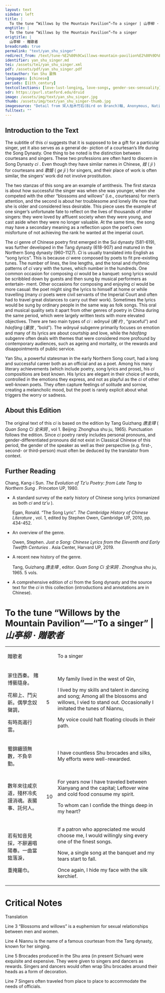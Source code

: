 ```yaml
---
layout: text
sidebar: left
title: |
  To the tune “Willows by the Mountain Pavilion”—To a singer | 山亭柳 · 贈歌者
engtitle: |
  To the tune “Willows by the Mountain Pavilion”—To a singer
origtitle: |
  山亭柳 · 贈歌者
breadcrumb: true
permalink: "text/yan_shu_singer"
redirect_from: /text/tune-%E2%80%9Cwillows-mountain-pavilion%E2%80%9D%E2%80%94-singer
identifier: yan_shu_singer.md
tei: /assets/tei/yan_shu_singer.xml
pdf: /assets/pdf/yan_shu_singer.pdf
textauthor: Yan Shu 晏殊
languages: [chinese]
periods: [11th_century]
textcollections: [love-lust-longing, love-songs, gender-sex-sensuality]
sdr: https://purl.stanford.edu/druid 
image: /assets/img/text/yan_shu_singer.jpg
thumb: /assets/img/text/yan_shu_singer-thumb.jpg
imagesource: "Detail from 宋人枯木竹石(Bird on Branch)軸, Anonymous, National Palace Museum, Accesion Number: K2A000155N000000000PAA [Public Domain]"
fulltext: ""
---
```




<h2>Introduction to the Text</h2>
<p>The subtitle of this <i> ci </i> suggests that it is supposed to be a gift for a particular singer, yet it also serves as a general de- piction of a courtesan’s life during the Song Dynasty. One thing to be noted is the distinction between courtesans and singers. These two professions are often hard to discern in Song Dynasty <i> ci</i> . Even though they have similar names in Chinese, <em>妓</em> (<i> ji</i> ) for courtesans and <em>歌姬</em> (<i> ge ji</i> ) for singers, and their place of work is often similar, the singers’ work did not involve prostitution.</p>

<p>The two stanzas of this song are an example of antithesis. The first stanza is about how successful the singer was when she was younger, when she competed with the other “blossoms and willows” (i.e., courtesans) for men’s attention, and the second is about her troublesome and lonely life now that she is older and considered less desirable. This piece uses the example of one singer’s unfortunate fate to reflect on the lives of thousands of other singers: they were loved by affluent society when they were young, and cast aside when they were no longer valuable. At the same time, the song may have a secondary meaning as a reflection upon the poet’s own misfortune of not achieving the rank he wanted at the imperial court.</p>

<p>The <i> ci </i> genre of Chinese poetry first emerged in the Sui dynasty (581-619), was further developed in the Tang dynasty (618-907) and matured in the Northern Song dynasty (960-1127). <i> Ci </i> is usually translated into English as “song lyrics”. This is because <i> ci </i> were composed by poets to fit pre-existing tunes. The number of lines, the line lengths, and the tonal and rhythmic patterns of <i> ci </i> vary with the tunes, which number in the hundreds. One common occasion for composing <i> ci </i> would be a banquet: song lyrics would be scribbled down by guests and then sung by musical performers as entertain- ment. Other occasions for composing and enjoying <i> ci </i> would be more casual: the poet might sing the lyrics to himself at home or while travelling (many <i> ci </i> poets were civil servants of the Imperial Court and often had to travel great distances to carry out their work). Sometimes the lyrics would be sung by ordinary people in the same way as folk songs. This oral and musical quality sets it apart from other genres of poetry in China during the same period, which were largely written texts with more elevated objectives. There are two main types of <i> ci</i> : <i> wǎnyuē </i> (<em>婉 约</em> , “graceful”) and <i> háofàng </i> (<em>豪放</em> , “bold”). The <i> wǎnyuē </i> subgenre primarily focuses on emotion and many of its lyrics are about courtship and love, while the <i> háofàng </i> subgenre often deals with themes that were considered more profound by contemporary audiences, such as ageing and mortality, or the rewards and disappointments of public service.</p>

<p>Yan Shu, a powerful statesman in the early Northern Song court, had a long and successful career both as an official and as a poet. Among his many literary achievements (which include poetry, song lyrics and prose), his <i> ci </i> compositions are best known. His lyrics are elegant in their choice of words, controlled in the emotions they express, and not as playful as the <i> ci </i> of other well-known poets. They often capture feelings of solitude and sorrow, creating a melancholic mood, but the poet is rarely explicit about what triggers the worry or sadness.</p>
<h2>About this Edition</h2>
<p>The original text of this <i> ci </i> is based on the edition by Tang Guizhang <em>唐圭璋</em> (<i> Quan Song Ci </i> <em>全宋詞</em> , vol 1. Beijing: Zhonghua shu ju, 1965). Punctuation follows the edition. Since <i> ci </i> poetry rarely includes personal pronouns, and gender-differentiated pronouns did not exist in Classical Chinese of this period, the gender of the speaker as well as their perspective (e.g. first-, second- or third-person) must often be deduced by the translator from context.</p>

<h2>Further Reading</h2>
<p>Chang, Kang-i Sun. <i> The Evolution of Tz’u Poetry: from Late Tang to Northern Sung</i> . Princeton UP, 1980.</p>
<ul id="l1">
<li data-list-text="•">
<p>A standard survey of the early history of Chinese song lyrics (romanized as both <em>ci</em> and <em>tz’u</em> ).</p>
<p>Egan, Ronald. “The Song Lyric”. <i> The Cambridge History of Chinese Literature</i> , vol. 1, edited by Stephen Owen, Cambridge UP, 2010, pp. 434-452.</p>
</li>
<li data-list-text="•">
<p>An overview of the genre.</p>
<p>Owen, Stephen. <i> Just a Song: Chinese Lyrics from the Eleventh and Early Twelfth Centuries</i> . Asia Center, Harvard UP, 2019.</p>
</li>
<li data-list-text="•">
<p>A recent new history of the genre.</p>
<p>Tang, Guizhang <em>唐圭璋</em> , editor. <i> Quan Song Ci </i> <em>全宋詞</em> . Zhonghua shu ju, 1965. 5 vols.</p>
</li>
<li data-list-text="•">
<p>A comprehensive edition of <em>ci</em> from the Song dynasty and the source text for the <em>ci</em> in this collection (introductions and annotations are in Chinese).</p>
</li>
</ul>
<h1>To the tune “Willows by the Mountain Pavilion”—“To a singer” | <em>山亭柳 · 贈歌者</em></h1>

<table cellspacing="0">
<tr>
<td>
<p>贈歌者</p>
</td>
<td>

</td>
<td>
<p>To a singer</p>
</td>
</tr>
<tr>
<td>
<p>家住西秦。 賭博藝隨身。</p>
<p>花柳上、鬥尖新。偶學念奴聲調，</p>
<p>有時高遏行雲。</p>
</td>
<td>

<p>5</p>
</td>
<td>
<p>My family lived in the west of Qin,</p>
<p>I lived by my skills and talent in dancing and song; Among all the blossoms and willows, I vied to stand out. Occasionally I imitated the tunes of Niannu,</p>
<p>My voice could halt floating clouds in their path.</p>
</td>
</tr>
<tr>
<td>
<p>蜀錦纏頭無數，不負辛勤。</p>
</td>
<td>

</td>
<td>
<p>I have countless Shu brocades and silks, My efforts were well-rewarded.</p>
</td>
</tr>
<tr>
<td>
<p>數年來往咸京道，殘杯冷炙謾消魂。衷腸事、託何人。</p>
</td>
<td>

<p>10</p>
</td>
<td>
<p>For years now I have traveled between Xianyang and the capital; Leftover wine and cold food consume my spirit.</p>
<p>To whom can I confide the things deep in my heart?</p>
</td>
</tr>
<tr>
<td>
<p>若有知音見採，不辭遍唱陽春。一曲當筵落淚，</p>
<p>重掩羅巾。</p>
</td>
<td>

</td>
<td>
<p>If a patron who appreciated me would choose me, I would willingly sing every one of the finest songs.</p>
<p>Now, a single song at the banquet and my tears start to fall.</p>
<p>Once again, I hide my face with the silk kerchief.</p>
</td>
</tr>
</table>

<h1>Critical Notes</h1>

<p>Translation</p>
<p>Line 3 “Blossoms and willows” is a euphemism for sexual relationships between men and women.</p>
<p>Line 4 Niannu is the name of a famous courtesan from the Tang dynasty, known for her singing.</p>
<p>Line 5 Brocades produced in the Shu area (in present Sichuan) were exquisite and expensive. They were given to singers and dancers as rewards. Singers and dancers would often wrap Shu brocades around their heads as a form of decoration.</p>
<p>Line 7 Singers often traveled from place to place to accommodate the needs of officials.</p>
